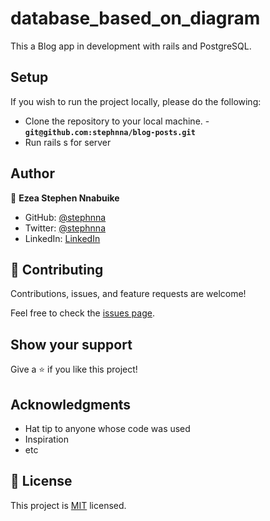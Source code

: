 # database_based_on_diagram

This a Blog app in development with rails and PostgreSQL.

## Setup

If you wish to run the project locally, please do the following:

- Clone the repository to your local machine. - **`git@github.com:stephnna/blog-posts.git`**
- Run rails s for server

## Author

👤 **Ezea Stephen Nnabuike**

- GitHub: [@stephnna](https://github.com/stephnna)
- Twitter: [@stephnna](https://twitter.com/stephnna)
- LinkedIn: [LinkedIn](https://www.linkedin.com/in/stephen-ezea/)



## 🤝 Contributing

Contributions, issues, and feature requests are welcome!

Feel free to check the [issues page](../../issues/).

## Show your support

Give a ⭐️ if you like this project!

## Acknowledgments

- Hat tip to anyone whose code was used
- Inspiration
- etc

## 📝 License

This project is [MIT](./MIT.md) licensed.